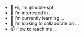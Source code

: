 - 👋 Hi, I’m @noble-spt
- 👀 I’m interested in ...
- 🌱 I’m currently learning ...
- 💞️ I’m looking to collaborate on ...
- 📫 How to reach me ...

<!---
noble-spt/noble-spt is a ✨ special ✨ repository because its `README.md` (this file) appears on your GitHub profile.
You can click the Preview link to take a look at your changes.
--->
